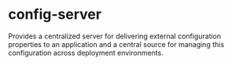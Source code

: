 # config-server
Provides a centralized server for delivering external configuration properties to an application and a central source for managing this configuration across deployment environments.
